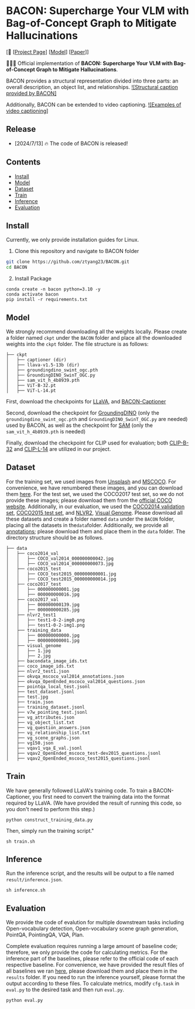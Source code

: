 # BACON: Supercharge Your VLM with Bag-of-Concept Graph to Mitigate Hallucinations

[📢 [[Project Page](https://ztyang23.github.io/bacon-page/)] [[Model](https://huggingface.co/ztyang196/bacon-captioner/)] [[Paper](https://arxiv.org/abs/2407.03314)]]

🚀🚀🚀 Official implementation of **BACON: Supercharge Your VLM with Bag-of-Concept Graph to Mitigate Hallucinations**.

BACON provides a structural representation divided into three parts: an overall description, an object list, and relationships. 
[![Structural caption provided by BACON]](image_videos/image_caption.png)

Additionally, BACON can be extended to video captioning.
[![Examples of video captioning]](image_videos/video_caption.mp4)

## Release

- [2024/7/13] 🔥 The code of BACON is released!

## Contents

- [Install](#install)
- [Model](#model)
- [Dataset](#dataset)
- [Train](#train)
- [Inference](#inference)
- [Evaluation](#evaluation)

## Install

Currently, we only provide installation guides for Linux.

1. Clone this repository and navigate to BACON folder

```bash
git clone https://github.com/ztyang23/BACON.git
cd BACON
```

2. Install Package

```Shell
conda create -n bacon python=3.10 -y
conda activate bacon
pip install -r requirements.txt
```
## Model

We strongly recommend downloading all the weights locally. Please create a folder named `ckpt` under the `BACON` folder and place all the downloaded weights into the `ckpt` folder. The file structure is as follows:

```
├── ckpt
│   ├── captioner (dir)
│   ├── llava-v1.5-13b (dir)
│   ├── groundingdino_swint_ogc.pth
│   ├── GroundingDINO_SwinT_OGC.py
│   ├── sam_vit_h_4b8939.pth
│   ├── ViT-B-32.pt
│   ├── ViT-L-14.pt
```

First, download the checkpoints for [LLaVA](https://huggingface.co/liuhaotian/llava-v1.5-13b), and [BACON-Captioner](https://huggingface.co/ztyang196/bacon-captioner/)

Second, download the checkpoint for [GroundingDINO](https://huggingface.co/ShilongLiu/GroundingDINO/tree/main) (only the `groundingdino_swint_ogc.pth` and `GroundingDINO_SwinT_OGC.py` are needed) used by BACON, as well as the checkpoint for [SAM](https://huggingface.co/spaces/abhishek/StableSAM/tree/main) (only the `sam_vit_h_4b8939.pth` is needed)

Finally, download the checkpoint for CLIP used for evaluation; both [CLIP-B-32](https://openaipublic.azureedge.net/clip/models/40d365715913c9da98579312b702a82c18be219cc2a73407c4526f58eba950af/ViT-B-32.pt) and [CLIP-L-14](https://openaipublic.azureedge.net/clip/models/b8cca3fd41ae0c99ba7e8951adf17d267cdb84cd88be6f7c2e0eca1737a03836/ViT-L-14.pt) are utilized in our project.

## Dataset

For the training set, we used images from [Unsplash](https://unsplash.com/) and [MSCOCO](https://cocodataset.org/#home). For convenience, we have renumbered these images, and you can download them [here](https://huggingface.co/datasets/ztyang196/BACON_dataset). For the test set, we used the COCO2017 test set, so we do not provide these images; please download them from the [official COCO website](https://cocodataset.org/#home). Additionally, in our evaluation, we used the [COCO2014 validation set](https://cocodataset.org/#home), [COCO2015 test set](https://cocodataset.org/#home), and [NLVR2](https://lil.nlp.cornell.edu/nlvr/), [Visual Genome](https://homes.cs.washington.edu/~ranjay/visualgenome/index.html). Please download all these datasets and create a folder named `data` under the `BACON` folder, placing all the datasets in the`data`folder. Additionally, we provide all [annotations](https://drive.google.com/file/d/1sSBTxkRsyL_bk0XfrXOIdGpTY2XzA_bK/view?usp=drive_link); please download them and place them in the `data` folder. The directory structure should be as follows.

```
├── data
│   ├── coco2014_val
│   │   ├── COCO_val2014_000000000042.jpg
│   │   ├── COCO_val2014_000000000073.jpg
│   ├── coco2015_test
│   │   ├── COCO_test2015_000000000001.jpg
│   │   ├── COCO_test2015_000000000014.jpg
│   ├── coco2017_test
│   │   ├── 000000000001.jpg
│   │   ├── 000000000016.jpg
│   ├── coco2017_val
│   │   ├── 000000000139.jpg
│   │   ├── 000000000285.jpg
│   ├── nlvr2_test1
│   │   ├── test1-0-2-img0.png
│   │   ├── test1-0-2-img1.png
│   ├── training_data
│   │   ├── 000000000000.jpg
│   │   ├── 000000000001.jpg
│   ├── visual_genome
│   │   ├── 1.jpg
│   │   ├── 2.jpg
│   ├── bacondata_image_ids.txt
│   ├── coco_image_ids.txt
│   ├── nlvr2_test1.json
│   ├── okvqa_mscoco_val2014_annotations.json
│   ├── okvqa_OpenEnded_mscoco_val2014_questions.json
│   ├── pointqa_local_test.jsonl
│   ├── test_dataset.jsonl
│   ├── test.jpg
│   ├── train.json
│   ├── training_dataset.jsonl
│   ├── v7w_pointing_test.jsonl
│   ├── vg_attributes.json
│   ├── vg_object_list.txt
│   ├── vg_question_answers.json
│   ├── vg_relationship_list.txt
│   ├── vg_scene_graphs.json
│   ├── vg150.json
│   ├── vqav1_vqa_E_val.jsonl
│   ├── vqav2_OpenEnded_mscoco_test-dev2015_questions.jsonl
│   ├── vqav2_OpenEnded_mscoco_test2015_questions.jsonl
```

## Train

We have generally followed LLaVA's training code. To train a BACON-Captioner, you first need to convert the training data into the format required by LLaVA. (We have provided the result of running this code, so you don't need to perform this step.)

```Shell
python construct_training_data.py
```

Then, simply run the training script."

```Shell
sh train.sh
```

## Inference

Run the inference script, and the results will be output to a file named `result/inference.json`.

```Shell
sh inference.sh
```

## Evaluation

We provide the code of evalution for multiple downstream tasks including Open-vocabulary detection, Open-vocabulary scene graph generation, PointQA, PointingQA, VQA, Plan.

Complete evaluation requires running a large amount of baseline code; therefore, we only provide the code for calculating metrics. For the inference part of the baselines, please refer to the official code of each respective baseline. For convenience, we have provided the result files of all baselines we ran [here](https://drive.google.com/file/d/1JFAonvuP3ofqsdgkfOhOjV5d9NhTAg-i/view?usp=drive_link), please download them and place them in the `results` folder. If you need to run the inference yourself, please format the output according to these files. To calculate metrics, modify `cfg.task` in `eval.py` to the desired task and then run `eval.py`.

```Shell
python eval.py
```
